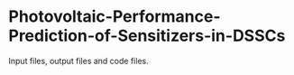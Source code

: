 # Photovoltaic-Performance-Prediction-of-Sensitizers-in-DSSCs
Input files, output files and code files.
